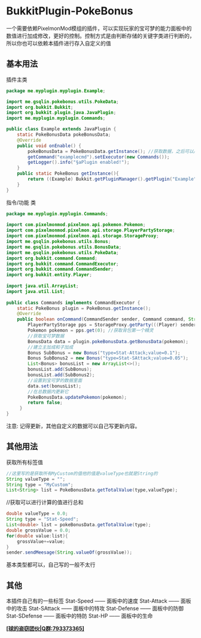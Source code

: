 # BukkitPlugin-PokeBonus
一个需要依赖PixelmonMod模组的插件，可以实现玩家的宝可梦的能力面板中的数值进行加成修改，更好的控制。控制方式是由判断存储的关键字类进行判断的，所以你也可以依赖本插件进行存入自定义的值
## 基本用法
插件主类
~~~java
package me.myplugin.myplugin.Example;

import me.gsqlin.pokebonus.utils.PokeData;  
import org.bukkit.Bukkit;  
import org.bukkit.plugin.java.JavaPlugin;
import me.myplugin.myplugin.Commands;

public class Example extends JavaPlugin {  
	static PokeBonusData pokeBonusData;  
    @Override  
	public void onEnable() {  
		pokeBonusData = PokeBonusData.getInstance(); //获取数据，之后可以用
		getCommand("examplecmd").setExecutor(new Commands());
		getLogger().info("§aPlugin enabled!");
	}
	public static PokeBonus getInstance(){  
	    return ((Example) Bukkit.getPluginManager().getPlugin("Example"));  
	}
}
~~~
指令/功能 类
~~~java
package me.myplugin.myplugin.Commands;
  
import com.pixelmonmod.pixelmon.api.pokemon.Pokemon;  
import com.pixelmonmod.pixelmon.api.storage.PlayerPartyStorage;  
import com.pixelmonmod.pixelmon.api.storage.StorageProxy;  
import me.gsqlin.pokebonus.utils.Bonus;  
import me.gsqlin.pokebonus.utils.BonusData;  
import me.gsqlin.pokebonus.utils.PokeData;  
import org.bukkit.command.Command;  
import org.bukkit.command.CommandExecutor;  
import org.bukkit.command.CommandSender;  
import org.bukkit.entity.Player;  
  
import java.util.ArrayList;  
import java.util.List;
  
public class Commands implements CommandExecutor {  
	static PokeBonus plugin = PokeBonus.getInstance();  
	@Override  
	public boolean onCommand(CommandSender sender, Command command, String label, String[] args) {  
		PlayerPartyStorage pps = StorageProxy.getParty(((Player) sender).getUniqueId());  
		Pokemon pokemon = pps.get(0); //获取背包第一个精灵  
		//获取宝可梦数据  
		BonusData data = plugin.pokeBonusData.getBonusData(pokemon);  
		//建立主加成和子加成  
		Bonus SubBonus = new Bonus("type=Stat-Attack;value=0.1");  
		Bonus SubBonus2 = new Bonus("type=Stat-SAttack;value=0.05");  
		List<Bonus> bonusList = new ArrayList<>();  
		bonusList.add(SubBonus);  
		bonusList.add(SubBonus2);  
		//设置到宝可梦的数据里面  
		data.set(bonusList);  
		//在总数据内更新它  
		PokeBonusData.updatePokemon(pokemon);
		return false;  
	 }
}
~~~
注意: 记得更新，其他自定义的数据可以自己写更新内容。
## 其他用法
获取所有标签值
~~~java
//这里写的是获取所有MyCustom的值他的值是valueType也就是String的
String valueType = "";
String type = "MyCustom";
List<String> list = PokeBonusData.getTotalValue(type,valueType);
~~~
//获取可以进行计算的值进行总和
~~~java
double valueType = 0.0;
String type = "Stat-Speed";
List<double> list = pokeBonusData.getTotalValue(type);
double grossValue = 0.0;
for(double value:list){
	grossValue+=value;
}
sender.sendMeesage(String.valueOf(grossValue));
~~~
基本类型都可以，自己写的一般不太行
## 其他
本插件自己有的一些标签
Stat-Speed —— 面板中的速度
Stat-Attack —— 面板中的攻击
Stat-SAttack —— 面板中的特攻
Stat-Defense —— 面板中的防御
Stat-SDefense —— 面板中的特防
Stat-HP —— 面板中的生命

[**[球的盗窃团伙|Q群:793373365]**](https://jq.qq.com/?_wv=1027&k=6Z6EVsBJ)
